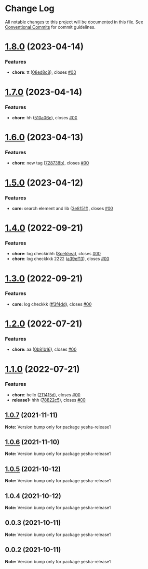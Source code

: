 # Change Log

All notable changes to this project will be documented in this file.
See [Conventional Commits](https://conventionalcommits.org) for commit guidelines.

# [1.8.0](https://github.com/yeshamavani/release-auto/compare/yesha-release1@1.7.0...yesha-release1@1.8.0) (2023-04-14)


### Features

* **chore:** tt ([08ed8c8](https://github.com/yeshamavani/release-auto/commit/08ed8c8a1e95e28fac1392ef9c05a749fb3c99d7)), closes [#00](https://github.com/yeshamavani/release-auto/issues/00)





# [1.7.0](https://github.com/yeshamavani/release-auto/compare/yesha-release1@1.6.0...yesha-release1@1.7.0) (2023-04-14)


### Features

* **chore:** hh ([510a06e](https://github.com/yeshamavani/release-auto/commit/510a06e82cc5007e6f6b02522b42e0fd8bf0bff4)), closes [#00](https://github.com/yeshamavani/release-auto/issues/00)





# [1.6.0](https://github.com/yeshamavani/release-auto/compare/yesha-release1@1.5.0...yesha-release1@1.6.0) (2023-04-13)


### Features

* **chore:** new tag ([728738b](https://github.com/yeshamavani/release-auto/commit/728738b0218c92e8fe3278251c036b435e098486)), closes [#00](https://github.com/yeshamavani/release-auto/issues/00)





# [1.5.0](https://github.com/yeshamavani/release-auto/compare/yesha-release1@1.4.0...yesha-release1@1.5.0) (2023-04-12)


### Features

* **core:** search element and lib ([3e8151f](https://github.com/yeshamavani/release-auto/commit/3e8151fe5f7d65035a74a048d018ac56601277ea)), closes [#00](https://github.com/yeshamavani/release-auto/issues/00)





# [1.4.0](https://github.com/yeshamavani/release-auto/compare/yesha-release1@1.3.0...yesha-release1@1.4.0) (2022-09-21)


### Features

* **chore:** log checkinhh ([8ce55ea](https://github.com/yeshamavani/release-auto/commit/8ce55eaa5ad29c5866f1b2d661d45b09124f81a3)), closes [#00](https://github.com/yeshamavani/release-auto/issues/00)
* **chore:** log checkkkk 2222 ([a39ef13](https://github.com/yeshamavani/release-auto/commit/a39ef13d3496b98ff55cf4c87e6a13265ed6bf42)), closes [#00](https://github.com/yeshamavani/release-auto/issues/00)





# [1.3.0](https://github.com/yeshamavani/release-auto/compare/yesha-release1@1.2.0...yesha-release1@1.3.0) (2022-09-21)


### Features

* **core:** log checkkk ([ff3f4dd](https://github.com/yeshamavani/release-auto/commit/ff3f4ddd27512fcecc96563a8fffc529e09b69ce)), closes [#00](https://github.com/yeshamavani/release-auto/issues/00)





# [1.2.0](https://github.com/yeshamavani/release-auto/compare/yesha-release1@1.1.0...yesha-release1@1.2.0) (2022-07-21)


### Features

* **chore:** aa ([0b81b16](https://github.com/yeshamavani/release-auto/commit/0b81b160a17b031e80172d0a9cb5336d614db232)), closes [#00](https://github.com/yeshamavani/release-auto/issues/00)





# [1.1.0](https://github.com/yeshamavani/release-auto/compare/yesha-release1@1.0.7...yesha-release1@1.1.0) (2022-07-21)


### Features

* **chore:** hello ([211415d](https://github.com/yeshamavani/release-auto/commit/211415d949231a540e9283b134733d280a15eae8)), closes [#00](https://github.com/yeshamavani/release-auto/issues/00)
* **release1:** hhh ([78822c5](https://github.com/yeshamavani/release-auto/commit/78822c5ddb1f748d89c041041ee787ae70363569)), closes [#00](https://github.com/yeshamavani/release-auto/issues/00)





## [1.0.7](https://github.com/yeshamavani/release-auto/compare/yesha-release1@1.0.6...yesha-release1@1.0.7) (2021-11-11)

**Note:** Version bump only for package yesha-release1





## [1.0.6](https://github.com/yeshamavani/release-auto/compare/yesha-release1@1.0.5...yesha-release1@1.0.6) (2021-11-10)

**Note:** Version bump only for package yesha-release1





## [1.0.5](https://github.com/yeshamavani/release-auto/compare/yesha-release1@1.0.4...yesha-release1@1.0.5) (2021-10-12)

**Note:** Version bump only for package yesha-release1





## 1.0.4 (2021-10-12)

**Note:** Version bump only for package yesha-release1





## 0.0.3 (2021-10-11)

**Note:** Version bump only for package yesha-release1





## 0.0.2 (2021-10-11)

**Note:** Version bump only for package yesha-release1
